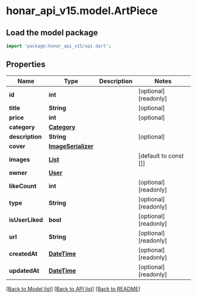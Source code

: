 # honar_api_v15.model.ArtPiece

## Load the model package
```dart
import 'package:honar_api_v15/api.dart';
```

## Properties
Name | Type | Description | Notes
------------ | ------------- | ------------- | -------------
**id** | **int** |  | [optional] [readonly] 
**title** | **String** |  | [optional] 
**price** | **int** |  | [optional] 
**category** | [**Category**](Category.md) |  | 
**description** | **String** |  | [optional] 
**cover** | [**ImageSerializer**](ImageSerializer.md) |  | 
**images** | [**List<ImageSerializer>**](ImageSerializer.md) |  | [default to const []]
**owner** | [**User**](User.md) |  | 
**likeCount** | **int** |  | [optional] [readonly] 
**type** | **String** |  | [optional] [readonly] 
**isUserLiked** | **bool** |  | [optional] [readonly] 
**url** | **String** |  | [optional] [readonly] 
**createdAt** | [**DateTime**](DateTime.md) |  | [optional] [readonly] 
**updatedAt** | [**DateTime**](DateTime.md) |  | [optional] [readonly] 

[[Back to Model list]](../README.md#documentation-for-models) [[Back to API list]](../README.md#documentation-for-api-endpoints) [[Back to README]](../README.md)


